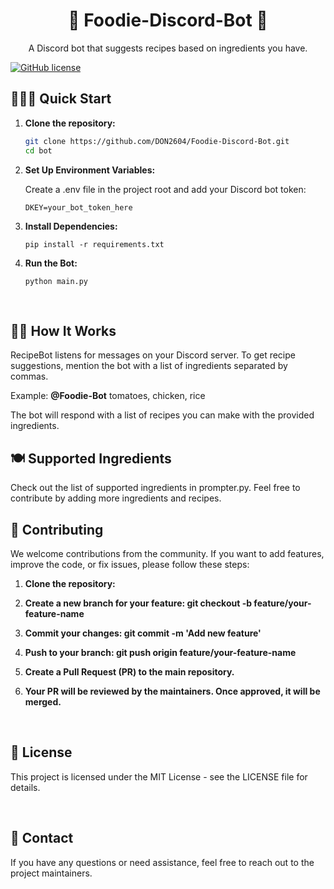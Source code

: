 <h1 align="center">🍔 Foodie-Discord-Bot 🤖</h1>
<p align="center">
  A Discord bot that suggests recipes based on ingredients you have.
</p>

<a href="https://github.com/TechSpectraDWN/Foodie-Discord-Bot/blob/master/LICENSE">![GitHub license](https://img.shields.io/badge/license-MIT-blue.svg)</a>

## 🚀🧑‍🚀 Quick Start

1. **Clone the repository:**

   ```bash
   git clone https://github.com/DON2604/Foodie-Discord-Bot.git
   cd bot

2. **Set Up Environment Variables:**

    Create a .env file in the project root and add your Discord bot token:
    ```
    DKEY=your_bot_token_here
    ```

3. **Install Dependencies:**
    ```
    pip install -r requirements.txt
    ```

4. **Run the Bot:**
    ```
    python main.py
    ```
<br>

## 👩‍🍳 How It Works

RecipeBot listens for messages on your Discord server. To get recipe suggestions, mention the bot with a list of ingredients separated by commas.

Example: **@Foodie-Bot** tomatoes, chicken, rice

The bot will respond with a list of recipes you can make with the provided ingredients. <br>

## 🍽️ Supported Ingredients
Check out the list of supported ingredients in prompter.py. Feel free to contribute by adding more ingredients and recipes. <br>

## 🤝 Contributing
We welcome contributions from the community. If you want to add features, improve the code, or fix issues, please follow these steps:

1. **Clone the repository:**

2. **Create a new branch for your feature: git checkout -b feature/your-feature-name**

3. **Commit your changes: git commit -m 'Add new feature'**

4. **Push to your branch: git push origin feature/your-feature-name**

5. **Create a Pull Request (PR) to the main repository.**

6. **Your PR will be reviewed by the maintainers. Once approved, it will be merged.**

<br>

## 📝 License
This project is licensed under the MIT License - see the LICENSE file for details.

<br>

## 📧 Contact
If you have any questions or need assistance, feel free to reach out to the project maintainers.
